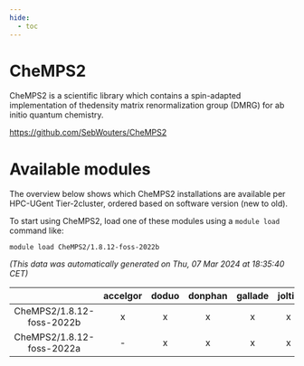 ```yaml
---
hide:
  - toc
---
```


CheMPS2
=======


CheMPS2 is a scientific library which contains a spin-adapted implementation of thedensity matrix renormalization group (DMRG) for ab initio quantum chemistry.

https://github.com/SebWouters/CheMPS2
# Available modules


The overview below shows which CheMPS2 installations are available per HPC-UGent Tier-2cluster, ordered based on software version (new to old).

To start using CheMPS2, load one of these modules using a `module load` command like:

```shell
module load CheMPS2/1.8.12-foss-2022b
```

*(This data was automatically generated on Thu, 07 Mar 2024 at 18:35:40 CET)*  

| |accelgor|doduo|donphan|gallade|joltik|skitty|
| :---: | :---: | :---: | :---: | :---: | :---: | :---: |
|CheMPS2/1.8.12-foss-2022b|x|x|x|x|x|x|
|CheMPS2/1.8.12-foss-2022a|-|x|x|x|x|x|
